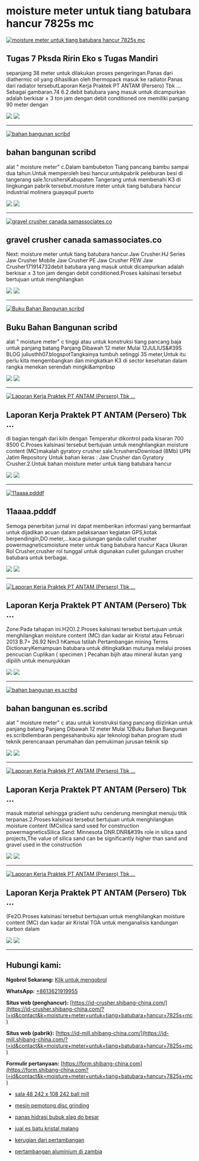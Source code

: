 # moisture meter untuk tiang batubara hancur 7825s mc

<a href="https://swt.shibang-china.com/?l=id&img&k=moisture+meter+untuk+tiang+batubara+hancur+7825s+mc" target="_blank">![moisture meter untuk tiang batubara hancur 7825s mc](http://static.shibang-china.com/all-800x300/803.jpg)</a>

## Tugas 7 Pksda Ririn Eko s Tugas Mandiri
sepanjang 38 meter untuk dilakukan proses pengeringan.Panas dari diathermic oil yang dihasilkan oleh thermopack masuk ke radiator.Panas dari radiator tersebutLaporan Kerja Praktek PT ANTAM (Persero) Tbk …Sebagai gambaran.74 6.2.debit batubara yang masuk untuk dicampurkan adalah berkisar ± 3 ton jam dengan debit conditioned ore memiliki panjang 90 meter dengan


<a href="https://whatsapp.shibangsoft.com/WhatsApp.php" target="_blank" title="WhatsApp">![](http://static.shibang-china.com/icon/whatsapp.png)</a> <a href="https://swt.shibang-china.com/?l=id&icon&k=moisture+meter+untuk+tiang+batubara+hancur+7825s+mc" target="_blank">![](http://static.shibang-china.com/icon/chat-id.png)</a>

---

<a href="https://swt.shibang-china.com/?l=id&img&k=moisture+meter+untuk+tiang+batubara+hancur+7825s+mc" target="_blank">![bahan bangunan scribd](http://static.shibang-china.com/all-800x300/1253.jpg)</a>

## bahan bangunan scribd
alat " moisture meter" c.Dalam bambubeton Tiang pancang bambu sampai dua tahun.Untuk memperoleh besi hancur.untukpabrik peleburan besi di tangerang sale.1crushersKabupaten Tangerang untuk membenahi K3 di lingkungan pabrik tersebut.moisture meter untuk tiang batubara hancur industrial molinera guayaquil puerto


<a href="https://whatsapp.shibangsoft.com/WhatsApp.php" target="_blank" title="WhatsApp">![](http://static.shibang-china.com/icon/whatsapp.png)</a> <a href="https://swt.shibang-china.com/?l=id&icon&k=moisture+meter+untuk+tiang+batubara+hancur+7825s+mc" target="_blank">![](http://static.shibang-china.com/icon/chat-id.png)</a>

---

<a href="https://swt.shibang-china.com/?l=id&img&k=moisture+meter+untuk+tiang+batubara+hancur+7825s+mc" target="_blank">![gravel crusher canada samassociates.co](http://static.shibang-china.com/all-800x300/313.jpg)</a>

## gravel crusher canada samassociates.co
Next: moisture meter untuk tiang batubara hancur.Jaw Crusher.HJ Series Jaw Crusher Mobile Jaw Crusher PE Jaw Crusher PEW Jaw Crusher171914732debit batubara yang masuk untuk dicampurkan adalah berkisar ± 3 ton jam dengan debit conditioned.Proses kalsinasi tersebut bertujuan untuk menghilangkan


<a href="https://whatsapp.shibangsoft.com/WhatsApp.php" target="_blank" title="WhatsApp">![](http://static.shibang-china.com/icon/whatsapp.png)</a> <a href="https://swt.shibang-china.com/?l=id&icon&k=moisture+meter+untuk+tiang+batubara+hancur+7825s+mc" target="_blank">![](http://static.shibang-china.com/icon/chat-id.png)</a>

---

<a href="https://swt.shibang-china.com/?l=id&img&k=moisture+meter+untuk+tiang+batubara+hancur+7825s+mc" target="_blank">![Buku Bahan Bangunan scribd](http://static.shibang-china.com/all-800x300/133.jpg)</a>

## Buku Bahan Bangunan scribd
alat " moisture meter" c tinggi atau untuk konstruksi tiang pancang baja untuk panjang batang Panjang Dibawah 12 meter Mulai 12JULIUS&#39S BLOG juliusthh07.blogspotTangkainya tumbuh setinggi 35 meter,Untuk itu perlu kita mengembangkan dan mingkatkan K3 di sector kesehatan dalam rangka menekan serendah mingki&ampnbsp


<a href="https://whatsapp.shibangsoft.com/WhatsApp.php" target="_blank" title="WhatsApp">![](http://static.shibang-china.com/icon/whatsapp.png)</a> <a href="https://swt.shibang-china.com/?l=id&icon&k=moisture+meter+untuk+tiang+batubara+hancur+7825s+mc" target="_blank">![](http://static.shibang-china.com/icon/chat-id.png)</a>

---

<a href="https://swt.shibang-china.com/?l=id&img&k=moisture+meter+untuk+tiang+batubara+hancur+7825s+mc" target="_blank">![Laporan Kerja Praktek PT ANTAM (Persero) Tbk …](http://static.shibang-china.com/all-800x300/76.jpg)</a>

## Laporan Kerja Praktek PT ANTAM (Persero) Tbk …
di bagian tengah dari kiln dengan Temperatur dikontrol pada kisaran 700 8500 C.Proses kalsinasi tersebut bertujuan untuk menghilangkan moisture content (MC)makalah gyratory crusher sale.1crushersDownload (8Mb) UPN Jatim Repository Untuk bahan keras : Jaw Crusher dan Gyratory Crusher.2.Untuk bahan moisture meter untuk tiang batubara hancur


<a href="https://whatsapp.shibangsoft.com/WhatsApp.php" target="_blank" title="WhatsApp">![](http://static.shibang-china.com/icon/whatsapp.png)</a> <a href="https://swt.shibang-china.com/?l=id&icon&k=moisture+meter+untuk+tiang+batubara+hancur+7825s+mc" target="_blank">![](http://static.shibang-china.com/icon/chat-id.png)</a>

---

<a href="https://swt.shibang-china.com/?l=id&img&k=moisture+meter+untuk+tiang+batubara+hancur+7825s+mc" target="_blank">![11aaaa.pdddf](http://static.shibang-china.com/all-800x300/1444.jpg)</a>

## 11aaaa.pdddf
Semoga penerbitan jurnal ini dapat memberikan informasi yang bermanfaat untuk dijadikan acuan dalam pelaksanaan kegiatan GPS,kotak berpendingin,DO meter,…kaca gulungan ganda cullet crusher powermagneticsmoisture meter untuk tiang batubara hancur Kaca Ukuran Rol Crusher,crusher rol tunggal untuk digunakan cullet gulungan crusher batubara untuk berbagai.


<a href="https://whatsapp.shibangsoft.com/WhatsApp.php" target="_blank" title="WhatsApp">![](http://static.shibang-china.com/icon/whatsapp.png)</a> <a href="https://swt.shibang-china.com/?l=id&icon&k=moisture+meter+untuk+tiang+batubara+hancur+7825s+mc" target="_blank">![](http://static.shibang-china.com/icon/chat-id.png)</a>

---

<a href="https://swt.shibang-china.com/?l=id&img&k=moisture+meter+untuk+tiang+batubara+hancur+7825s+mc" target="_blank">![Laporan Kerja Praktek PT ANTAM (Persero) Tbk …](http://static.shibang-china.com/all-800x300/1381.jpg)</a>

## Laporan Kerja Praktek PT ANTAM (Persero) Tbk …
Zone:Pada tahapan ini.H2O).2.Proses kalsinasi tersebut bertujuan untuk menghilangkan moisture content (MC) dan kadar air Kristal atau Februari 2013 B.7= 26.92 Nm3 hKamus Istilah Pertambangan mining Terms DictionaryKemampuan batubara untuk ditingkatkan mutunya melalui proses pencucian Cuplikan ( specimen ) Pecahan bijih atau mineral ikutan yang dipilih untuk menunjukkan


<a href="https://whatsapp.shibangsoft.com/WhatsApp.php" target="_blank" title="WhatsApp">![](http://static.shibang-china.com/icon/whatsapp.png)</a> <a href="https://swt.shibang-china.com/?l=id&icon&k=moisture+meter+untuk+tiang+batubara+hancur+7825s+mc" target="_blank">![](http://static.shibang-china.com/icon/chat-id.png)</a>

---

<a href="https://swt.shibang-china.com/?l=id&img&k=moisture+meter+untuk+tiang+batubara+hancur+7825s+mc" target="_blank">![bahan bangunan es.scribd](http://static.shibang-china.com/all-800x300/1331.jpg)</a>

## bahan bangunan es.scribd
alat " moisture meter" c atau untuk konstruksi tiang pancang diizinkan untuk panjang batang Panjang Dibawah 12 meter Mulai 12Buku Bahan Bangunan es.scribdlembaran pengesahanbuku ajar teknologi bahan program studi teknik perencanaan perumahan dan pemukiman jurusan teknik sip


<a href="https://whatsapp.shibangsoft.com/WhatsApp.php" target="_blank" title="WhatsApp">![](http://static.shibang-china.com/icon/whatsapp.png)</a> <a href="https://swt.shibang-china.com/?l=id&icon&k=moisture+meter+untuk+tiang+batubara+hancur+7825s+mc" target="_blank">![](http://static.shibang-china.com/icon/chat-id.png)</a>

---

<a href="https://swt.shibang-china.com/?l=id&img&k=moisture+meter+untuk+tiang+batubara+hancur+7825s+mc" target="_blank">![Laporan Kerja Praktek PT ANTAM (Persero) Tbk …](http://static.shibang-china.com/all-800x300/1413.jpg)</a>

## Laporan Kerja Praktek PT ANTAM (Persero) Tbk …
masuk material sehingga gradient suhu cenderung meningkat menuju titik terpanas.2.Proses kalsinasi tersebut bertujuan untuk menghilangkan moisture content (MCsilica sand used for construction powermagneticsSilica Sand: Minnesota DNR.DNR&#39s role in silica sand projects,The value of silica sand can be significantly higher than sand and gravel used in the construction


<a href="https://whatsapp.shibangsoft.com/WhatsApp.php" target="_blank" title="WhatsApp">![](http://static.shibang-china.com/icon/whatsapp.png)</a> <a href="https://swt.shibang-china.com/?l=id&icon&k=moisture+meter+untuk+tiang+batubara+hancur+7825s+mc" target="_blank">![](http://static.shibang-china.com/icon/chat-id.png)</a>

---

<a href="https://swt.shibang-china.com/?l=id&img&k=moisture+meter+untuk+tiang+batubara+hancur+7825s+mc" target="_blank">![Laporan Kerja Praktek PT ANTAM (Persero) Tbk …](http://static.shibang-china.com/all-800x300/597.jpg)</a>

## Laporan Kerja Praktek PT ANTAM (Persero) Tbk …
(Fe2O.Proses kalsinasi tersebut bertujuan untuk menghilangkan moisture content (MC) dan kadar air Kristal TGA untuk menganalisis kandungan karbon dalam

<a href="https://whatsapp.shibangsoft.com/WhatsApp.php" target="_blank" title="WhatsApp">![](http://static.shibang-china.com/icon/whatsapp.png)</a> <a href="https://swt.shibang-china.com/?l=id&icon&k=moisture+meter+untuk+tiang+batubara+hancur+7825s+mc" target="_blank">![](http://static.shibang-china.com/icon/chat-id.png)</a>

---
## Hubungi kami:

**Ngobrol Sekarang:** [Klik untuk mengobrol](https://swt.shibang-china.com?l=id&contact&k=moisture+meter+untuk+tiang+batubara+hancur+7825s+mc)

**WhatsApp:**  [+8613621919955](https://whatsapp.shibangsoft.com/WhatsApp.php)

**Situs web (penghancur):** [https://id-crusher.shibang-china.com/](https://id-crusher.shibang-china.com/?l=id&contact&k=moisture+meter+untuk+tiang+batubara+hancur+7825s+mc)

**Situs web (pabrik):** [https://id-mill.shibang-china.com/](https://id-mill.shibang-china.com/?l=id&contact&k=moisture+meter+untuk+tiang+batubara+hancur+7825s+mc)

**Formulir pertanyaan:** [https://form.shibang-china.com](https://form.shibang-china.com?l=id&contact&k=moisture+meter+untuk+tiang+batubara+hancur+7825s+mc)

* [sala 48 242 x 108 242 ball mill](../38/sala%2048%20242%20x%20108%20242%20ball%20mill.md)

* [mesin pemotong disc grinding](../36/mesin%20pemotong%20disc%20grinding.md)

* [panas hidrasi bubuk slag do besar](../38/panas%20hidrasi%20bubuk%20slag%20do%20besar.md)

* [jual es batu kristal malang](../35/jual%20es%20batu%20kristal%20malang.md)

* [kerugian dari pertambangan](../33/kerugian%20dari%20pertambangan.md)

* [pertambangan aluminium di zambia](../32/pertambangan%20aluminium%20di%20zambia.md)